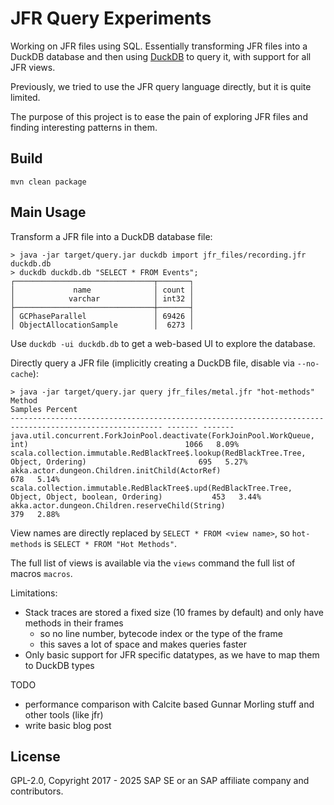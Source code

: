 JFR Query Experiments
=====================

Working on JFR files using SQL. Essentially transforming JFR files into a DuckDB database
and then using [DuckDB](https://duckdb.org/) to query it, with support for all JFR views.

Previously, we tried to use the JFR query language directly, but it is quite limited.

The purpose of this project is to ease the pain of exploring JFR files and finding interesting
patterns in them.

Build
-----
```shell
mvn clean package
```

Main Usage
----------

Transform a JFR file into a DuckDB database file:

```shell
> java -jar target/query.jar duckdb import jfr_files/recording.jfr duckdb.db
> duckdb duckdb.db "SELECT * FROM Events";
┌───────────────────────────────┬───────┐
│             name              │ count │
│            varchar            │ int32 │
├───────────────────────────────┼───────┤
│ GCPhaseParallel               │ 69426 │
│ ObjectAllocationSample        │  6273 │
```

Use `duckdb -ui duckdb.db` to get a web-based UI to explore the database.

Directly query a JFR file (implicitly creating a DuckDB file, disable via `--no-cache`):

```
> java -jar target/query.jar query jfr_files/metal.jfr "hot-methods" 
Method                                                                                                   Samples Percent
-------------------------------------------------------------------------------------------------------- ------- -------
java.util.concurrent.ForkJoinPool.deactivate(ForkJoinPool.WorkQueue, int)                                   1066   8.09%
scala.collection.immutable.RedBlackTree$.lookup(RedBlackTree.Tree, Object, Ordering)                         695   5.27%
akka.actor.dungeon.Children.initChild(ActorRef)                                                              678   5.14%
scala.collection.immutable.RedBlackTree$.upd(RedBlackTree.Tree, Object, Object, boolean, Ordering)           453   3.44%
akka.actor.dungeon.Children.reserveChild(String)                                                             379   2.88%
```

View names are directly replaced by `SELECT * FROM <view name>`, so `hot-methods` is
`SELECT * FROM "Hot Methods"`.

The full list of views is available via the `views` command the full list of macros `macros`.

Limitations:
- Stack traces are stored a fixed size (10 frames by default) and only have methods in their frames
   - so no line number, bytecode index or the type of the frame
   - this saves a lot of space and makes queries faster
- Only basic support for JFR specific datatypes, as we have to map them to DuckDB types



TODO
- performance comparison with Calcite based Gunnar Morling stuff and other tools (like jfr)
- write basic blog post

License
-------
GPL-2.0, Copyright 2017 - 2025 SAP SE or an SAP affiliate company and contributors.